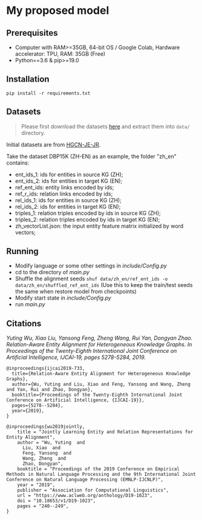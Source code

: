 # My proposed model


## Prerequisites

* Computer with RAM>=35GB, 64-bit OS / Google Colab, Hardware accelerator: TPU, RAM: 35GB (Free)
* Python==3.6 & pip>=19.0

## Installation

```
pip install -r requirements.txt
```

## Datasets
> Please first download the datasets [here](https://drive.google.com/drive/folders/15idylZGvj0Dxm1Ey4D7K-AT4FzVgMgoK?usp=sharing) and extract them into `data/` directory.

Initial datasets are from [HGCN-JE-JR](https://github.com/StephanieWyt/HGCN-JE-JR).

Take the dataset DBP15K (ZH-EN) as an example, the folder "zh_en" contains:
* ent_ids_1: ids for entities in source KG (ZH);
* ent_ids_2: ids for entities in target KG (EN);
* ref_ent_ids: entity links encoded by ids;
* ref_r_ids: relation links encoded by ids;
* rel_ids_1: ids for entities in source KG (ZH);
* rel_ids_2: ids for entities in target KG (EN);
* triples_1: relation triples encoded by ids in source KG (ZH);
* triples_2: relation triples encoded by ids in target KG (EN);
* zh_vectorList.json: the input entity feature matrix initialized by word vectors;

## Running

* Modify language or some other settings in *include/Config.py*
* cd to the directory of *main.py*
* Shuffle the alignment seeds 
```shuf data/zh_en/ref_ent_ids -o data/zh_en/shuffled_ref_ent_ids``` 
(Use this to keep the train/test seeds the same when restore model from checkpoints)
* Modify start state in *include/Config.py*
* run *main.py*

## Citations

*Yuting Wu, Xiao Liu, Yansong Feng, Zheng Wang, Rui Yan, Dongyan Zhao. Relation-Aware Entity Alignment for Heterogeneous Knowledge Graphs. In Proceedings of the Twenty-Eighth International Joint Conference on Artificial Intelligence, IJCAI-19, pages 5278-5284, 2019.*

```
@inproceedings{ijcai2019-733,
  title={Relation-Aware Entity Alignment for Heterogeneous Knowledge Graphs},
  author={Wu, Yuting and Liu, Xiao and Feng, Yansong and Wang, Zheng and Yan, Rui and Zhao, Dongyan},
  booktitle={Proceedings of the Twenty-Eighth International Joint Conference on Artificial Intelligence, {IJCAI-19}},            
  pages={5278--5284},
  year={2019},
}
```

```
@inproceedings{wu2019jointly,
    title = "Jointly Learning Entity and Relation Representations for Entity Alignment",
    author = "Wu, Yuting  and
      Liu, Xiao  and
      Feng, Yansong  and
      Wang, Zheng  and
      Zhao, Dongyan",
    booktitle = "Proceedings of the 2019 Conference on Empirical Methods in Natural Language Processing and the 9th International Joint Conference on Natural Language Processing (EMNLP-IJCNLP)",
    year = "2019",
    publisher = "Association for Computational Linguistics",
    url = "https://www.aclweb.org/anthology/D19-1023",
    doi = "10.18653/v1/D19-1023",
    pages = "240--249",
}
```